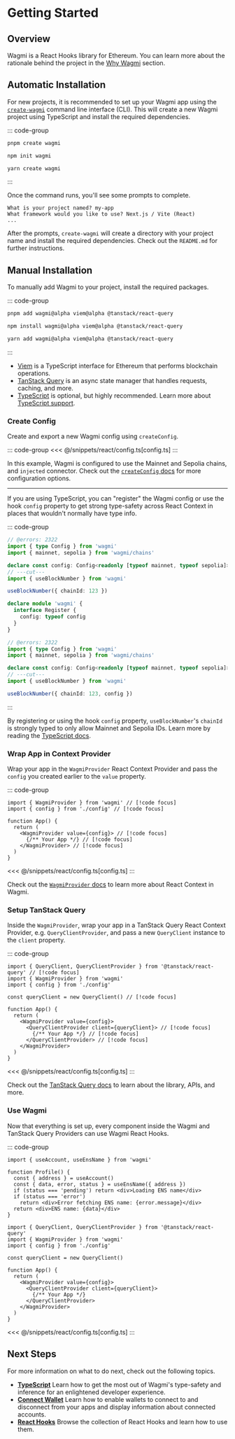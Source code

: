 # Getting Started

## Overview

Wagmi is a React Hooks library for Ethereum. You can learn more about the rationale behind the project in the [Why Wagmi](/react/why-wagmi) section.

## Automatic Installation

For new projects, it is recommended to set up your Wagmi app using the [`create-wagmi`](/cli/TODO) command line interface (CLI). This will create a new Wagmi project using TypeScript and install the required dependencies.

::: code-group
```bash [pnpm]
pnpm create wagmi
```

```bash [npm]
npm init wagmi
```

```bash [yarn]
yarn create wagmi
```
:::

Once the command runs, you'll see some prompts to complete.

```
What is your project named? my-app
What framework would you like to use? Next.js / Vite (React)
...
```

After the prompts, `create-wagmi` will create a directory with your project name and install the required dependencies. Check out the `README.md` for further instructions.

## Manual Installation

To manually add Wagmi to your project, install the required packages.

::: code-group
```bash [pnpm]
pnpm add wagmi@alpha viem@alpha @tanstack/react-query
```

```bash [npm]
npm install wagmi@alpha viem@alpha @tanstack/react-query
```

```bash [yarn]
yarn add wagmi@alpha viem@alpha @tanstack/react-query
```
:::

- [Viem](https://viem.sh) is a TypeScript interface for Ethereum that performs blockchain operations.
- [TanStack Query](https://tanstack.com/query/v5) is an async state manager that handles requests, caching, and more.
- [TypeScript](/react/typescript) is optional, but highly recommended. Learn more about [TypeScript support](/react/typescript).

### Create Config

Create and export a new Wagmi config using `createConfig`.

::: code-group
<<< @/snippets/react/config.ts[config.ts]
:::

In this example, Wagmi is configured to use the Mainnet and Sepolia chains, and `injected` connector. Check out the [`createConfig` docs](/react/createConfig) for more configuration options.

---

If you are using TypeScript, you can "register" the Wagmi config or use the hook `config` property to get strong type-safety across React Context in places that wouldn't normally have type info.

::: code-group
```ts twoslash [register config]
// @errors: 2322
import { type Config } from 'wagmi'
import { mainnet, sepolia } from 'wagmi/chains'

declare const config: Config<readonly [typeof mainnet, typeof sepolia]>
// ---cut---
import { useBlockNumber } from 'wagmi'

useBlockNumber({ chainId: 123 })

declare module 'wagmi' {
  interface Register {
    config: typeof config
  }
}
```
```ts twoslash [hook config property]
// @errors: 2322
import { type Config } from 'wagmi'
import { mainnet, sepolia } from 'wagmi/chains'

declare const config: Config<readonly [typeof mainnet, typeof sepolia]>
// ---cut---
import { useBlockNumber } from 'wagmi'

useBlockNumber({ chainId: 123, config })
```
:::

By registering or using the hook `config` property, `useBlockNumber`'s `chainId` is strongly typed to only allow Mainnet and Sepolia IDs. Learn more by reading the [TypeScript docs](/react/typescript#config-types).

### Wrap App in Context Provider

Wrap your app in the `WagmiProvider` React Context Provider and pass the `config` you created earlier to the `value` property.

::: code-group
```tsx [app.tsx]
import { WagmiProvider } from 'wagmi' // [!code focus]
import { config } from './config' // [!code focus]

function App() {
  return (
    <WagmiProvider value={config}> // [!code focus]
      {/** Your App */} // [!code focus]
    </WagmiProvider> // [!code focus]
  )
}
```
<<< @/snippets/react/config.ts[config.ts]
:::

Check out the [`WagmiProvider` docs](/react/WagmiProvider) to learn more about React Context in Wagmi.

### Setup TanStack Query

Inside the `WagmiProvider`, wrap your app in a TanStack Query React Context Provider, e.g. `QueryClientProvider`, and pass a new `QueryClient` instance to the `client` property.

::: code-group
```tsx [app.tsx]
import { QueryClient, QueryClientProvider } from '@tanstack/react-query' // [!code focus]
import { WagmiProvider } from 'wagmi'
import { config } from './config'

const queryClient = new QueryClient() // [!code focus]

function App() {
  return (
    <WagmiProvider value={config}>
      <QueryClientProvider client={queryClient}> // [!code focus]
        {/** Your App */} // [!code focus]
      </QueryClientProvider> // [!code focus]
    </WagmiProvider>
  )
}
```
<<< @/snippets/react/config.ts[config.ts]
:::

Check out the [TanStack Query docs](https://tanstack.com/query/v5/docs/react) to learn about the library, APIs, and more.

### Use Wagmi

Now that everything is set up, every component inside the Wagmi and TanStack Query Providers can use Wagmi React Hooks.

::: code-group
```tsx [profile.tsx]
import { useAccount, useEnsName } from 'wagmi'

function Profile() {
  const { address } = useAccount()
  const { data, error, status } = useEnsName({ address })
  if (status === 'pending') return <div>Loading ENS name</div>
  if (status === 'error')
    return <div>Error fetching ENS name: {error.message}</div>
  return <div>ENS name: {data}</div>
}
```
```tsx [app.tsx]
import { QueryClient, QueryClientProvider } from '@tanstack/react-query'
import { WagmiProvider } from 'wagmi'
import { config } from './config'

const queryClient = new QueryClient()

function App() {
  return (
    <WagmiProvider value={config}>
      <QueryClientProvider client={queryClient}>
        {/** Your App */}
      </QueryClientProvider>
    </WagmiProvider>
  )
}
```
<<< @/snippets/react/config.ts[config.ts]
:::

## Next Steps

For more information on what to do next, check out the following topics.

- [**TypeScript**](/react/typescript) Learn how to get the most out of Wagmi's type-safety and inference for an enlightened developer experience.
- [**Connect Wallet**](/react/) Learn how to enable wallets to connect to and disconnect from your apps and display information about connected accounts.
- [**React Hooks**](/react/) Browse the collection of React Hooks and learn how to use them.